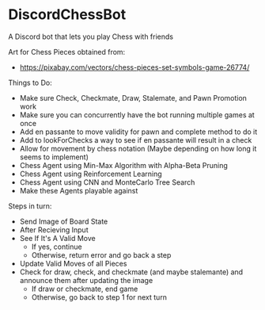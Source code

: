 # DiscordChessBot
A Discord bot that lets you play Chess with friends

Art for Chess Pieces obtained from:
- https://pixabay.com/vectors/chess-pieces-set-symbols-game-26774/

Things to Do:
- Make sure Check, Checkmate, Draw, Stalemate, and Pawn Promotion work
- Make sure you can concurrently have the bot running multiple games at once
- Add en passante to move validity for pawn and complete method to do it
- Add to lookForChecks a way to see if en passante will result in a check 
- Allow for movement by chess notation (Maybe depending on how long it seems to implement)
- Chess Agent using Min-Max Algorithm with Alpha-Beta Pruning
- Chess Agent using Reinforcement Learning
- Chess Agent using CNN and MonteCarlo Tree Search
- Make these Agents playable against

Steps in turn:
- Send Image of Board State
- After Recieving Input
- See If It's A Valid Move
  - If yes, continue
  - Otherwise, return error and go back a step
- Update Valid Moves of all Pieces
- Check for draw, check, and checkmate (and maybe stalemante) and announce them after updating the image
  - If draw or checkmate, end game
  - Otherwise, go back to step 1 for next turn